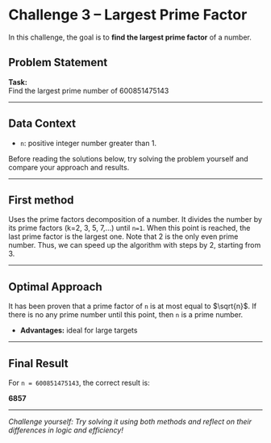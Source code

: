 # Challenge 3 – Largest Prime Factor

In this challenge, the goal is to **find the largest prime factor** of a number.

## Problem Statement

**Task:**  
Find the largest prime number of $600851475143$

---

## Data Context

- `n`: positive integer number greater than 1.

Before reading the solutions below, try solving the problem yourself and compare your approach and results.

---

## First method

Uses the prime factors decomposition of a number. It divides the number by its prime factors (k=2, 3, 5, 7,...) until `n=1`. When this point is reached, the last prime factor is the largest one. Note that 2 is the only even prime number. Thus, we can speed up the algorithm with steps by 2, starting from 3.

---

## Optimal Approach

It has been proven that a prime factor of `n` is at most equal to $\sqrt{n}$. If there is no any prime number until this point, then `n` is a prime number.

- **Advantages:** ideal for large targets

---

## Final Result

For `n = 600851475143`, the correct result is:

**6857**

---

*Challenge yourself: Try solving it using both methods and reflect on their differences in logic and efficiency!*